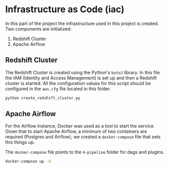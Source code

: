# Infrastructure as Code (iac)

In this part of the project the infrastructure used in this project is created.
Two components are initialized:

1. Redshift Cluster
2. Apache Airflow

## Redshift Cluster

The Redshift Cluster is created using the Python's `boto3` library. In this file
the IAM (Identity and Access Management) is set up and then a Redshift cluster is
started. All the configuration values for this script should be configured in the
`aws.cfg` file located in this folder.

```bash
python create_redshift_cluster.py
```

## Apache Airflow

For the Airflow instance, Docker was used as a tool to start the service. Given
that to start Apache Airflow, a minimum of two containers are required (Postgres and
Airflow), we created a `docker-compose` file that sets this things up.

The `docker-compose` file points to the `4-pipeline` folder for dags and plugins.

```bash
docker-compose up -d
```
